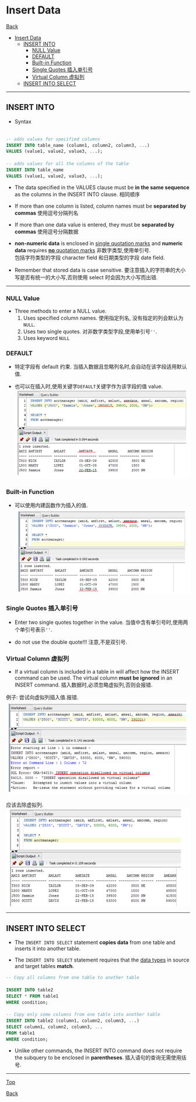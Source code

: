 # Insert Data

[Back](../index.md)

- [Insert Data](#insert-data)
  - [INSERT INTO](#insert-into)
    - [NULL Value](#null-value)
    - [DEFAULT](#default)
    - [Built-in Function](#built-in-function)
    - [Single Quotes 插入单引号](#single-quotes-插入单引号)
    - [Virtual Column 虚拟列](#virtual-column-虚拟列)
  - [INSERT INTO SELECT](#insert-into-select)

---

## INSERT INTO

- Syntax

```SQL

-- adds values for specified columns
INSERT INTO table_name (column1, column2, column3, ...)
VALUES (value1, value2, value3, ...);

-- adds values for all the columns of the table
INSERT INTO table_name
VALUES (value1, value2, value3, ...);

```

- The data specified in the VALUES clause must be **in the same sequence** as the columns in the INSERT INTO clause. 相同顺序

- If more than one column is listed, column names must be **separated by commas** 使用逗号分隔列名

- If more than one data value is entered, they must be **separated by commas** 使用逗号分隔数据

- **non-numeric data** is enclosed in <u>single quotation marks</u> and **numeric data** requires <u>**no** quotation marks</u> 非数字类型,使用单引号.<br>包括字符类型的字段 character field 和日期类型的字段 date field.

- Remember that stored data is case sensitive. 要注意插入的字符串的大小写是否有统一的大小写,否则使用 select 时会因为大小写而出错.

---

### NULL Value

- Three methods to enter a NULL value.
  1. Uses specified column names. 使用指定列名, 没有指定的列会默认为`NULL`.
  2. Uses two single quotes. 对非数字类型字段,使用单引号`''`.
  3. Uses keyword `NULL`

### DEFAULT

- 特定字段有 default 约束. 当插入数据且忽略列名时,会自动在该字段适用默认值.

- 也可以在插入时,使用关键字`DEFAULT`关键字作为该字段的值 value.
  ![insert_value_default](../pic/data/insert_value_default.png)

### Built-in Function

- 可以使用内建函数作为插入的值.
  ![insert_value_default](../pic/data/insert_value_function.png)

### Single Quotes 插入单引号

- Enter two single quotes together in the value. 当值中含有单引号时,使用两个单引号表示`''`.

- do not use the double quote!!! 注意,不是双引号.

### Virtual Column 虚拟列

- If a virtual column is included in a table in will affect how the INSERT command can be used. The virtual column **must be ignored** in an INSERT command. 插入数据时,必须忽略虚拟列,否则会报错.

例子: 尝试向虚拟列插入值.报错.
![insert virtual column](../pic/data/insert_virtual_column01.png)

应该去除虚拟列.
![insert virtual column](../pic/data/insert_virtual_column02.png)

---

## INSERT INTO SELECT

- The `INSERT INTO SELECT` statement **copies data** from one table and inserts it into another table.

- The `INSERT INTO SELECT` statement requires that the <u>data types</u> in source and target tables **match**.

```sql
-- Copy all columns from one table to another table

INSERT INTO table2
SELECT * FROM table1
WHERE condition;

-- Copy only some columns from one table into another table
INSERT INTO table2 (column1, column2, column3, ...)
SELECT column1, column2, column3, ...
FROM table1
WHERE condition;

```

- Unlike other commands, the INSERT INTO command does not require the subquery to be enclosed in **parentheses**. 插入语句的查询无需使用括号.

---

[Top](#insert-data)

[Back](../index.md)
